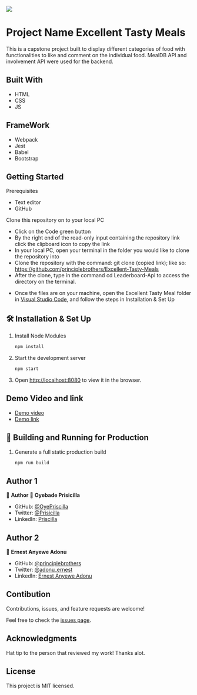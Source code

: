 ![](https://img.shields.io/badge/Microverse-blueviolet)

# Project Name Excellent Tasty Meals

This is a capstone project built to display different categories of food with functionalities to like and comment on the individual food. MealDB API and involvement API were used for the backend.


## Built With
* HTML
* CSS
* JS

## FrameWork
* Webpack
* Jest
* Babel
* Bootstrap

## Getting Started

Prerequisites
* Text editor
* GitHub

Clone this repository on to your local PC

* Click on the Code green button
* By the right end of the read-only input containing the repository link click the clipboard icon to copy the link
* In your local PC, open your terminal in the folder you would like to clone the repository into
* Clone the repository with the command: git clone (copied link); like so: https://github.com/principlebrothers/Excellent-Tasty-Meals
* After the clone, type in the command cd Leaderboard-Api to access the directory on the terminal.

- Once the files are on your machine, open the Excellent Tasty Meal folder in [Visual Studio Code](https://code.visualstudio.com/), and follow the steps in Installation & Set Up

## 🛠 Installation & Set Up

1. Install Node Modules

   ```sh
   npm install

2. Start the development server

   ```sh
   npm start

3. Open [http://localhost:8080](http://localhost:8080) to view it in the browser.

## Demo Video and link
 - [Demo video](https://drive.google.com/file/d/1nWbrxUOsDISU6Zbp_cJAd0sPSgaNxPi-/view?usp=sharing)
 - [Demo link](https://principlebrothers.github.io/Excellent-Tasty-Meals/dist/)

## 🚀 Building and Running for Production

1. Generate a full static production build

   ```sh
   npm run build

## Author 1
👤 **Author**
👤 **Oyebade Prisicilla**

- GitHub: [@OyePriscilla](https://github.com/OyePriscilla)
- Twitter: [@Prisicilla](https://twitter.com/Prisicilla)
- LinkedIn: [Priscilla](https://linkedin.com/in/Priscilla)

## Author 2

👤 **Ernest Anyewe Adonu**

- GitHub: [@principlebrothers](https://github.com/principlebrothers)
- Twitter: [@adonu_ernest](https://twitter.com/adonu_ernest)
- LinkedIn: [Ernest Anyewe Adonu](www.linkedin.com/in/ernest-adonu-7b61951b0)

## Contibution
Contributions, issues, and feature requests are welcome!

Feel free to check the [issues page](../../issues/).

## Acknowledgments
Hat tip to the person that reviewed my work! Thanks alot.

## License
This project is MIT licensed.

